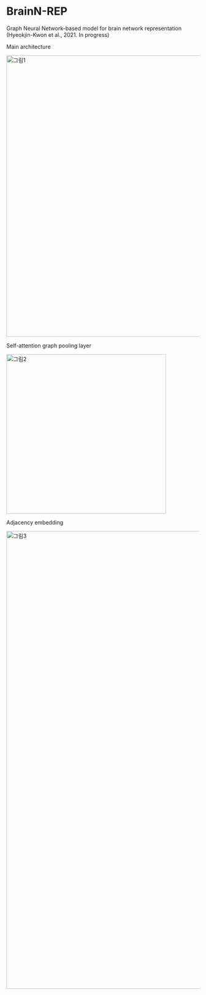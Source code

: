 # BrainN-REP
Graph Neural Network-based model for brain network representation (Hyeokjin-Kwon et al., 2021. In progress)

Main architecture

<img width="734" alt="그림1" src="https://user-images.githubusercontent.com/84267304/118391771-05374500-b671-11eb-93a3-0f08e5a4593b.png">

Self-attention graph pooling layer

<img width="416" alt="그림2" src="https://user-images.githubusercontent.com/84267304/118391847-4deefe00-b671-11eb-9708-6f3a0bb24f49.png">

Adjacency embedding

<img width="1193" alt="그림3" src="https://user-images.githubusercontent.com/84267304/118391898-95758a00-b671-11eb-9f06-5c7ad90030bd.png">
